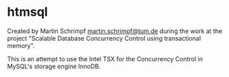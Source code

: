 htmsql
======
Created by Martin Schrimpf <martin.schrimpf@tum.de> during the work at the project "Scalable Database Concurrency Control using transactional memory".

This is an attempt to use the Intel TSX for the Concurrency Control in MySQL's storage engine InnoDB.

